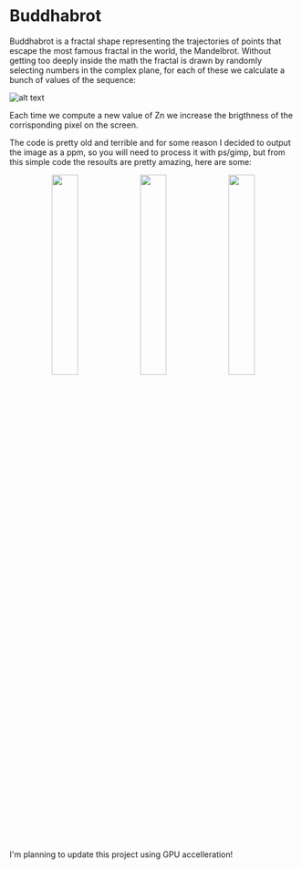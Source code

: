 

# Buddhabrot
<p>Buddhabrot is a fractal shape representing the trajectories of points that escape the most famous fractal in the world, the Mandelbrot. Without getting too deeply inside the math the fractal is drawn by randomly selecting numbers in the complex plane, for each of these we calculate a bunch of values of the sequence:</p>

![alt text](https://wikimedia.org/api/rest_v1/media/math/render/svg/1a54e8358cb6b679f0936e282906d718bd34ecb3)

<p>Each time we compute a new value of Zn we increase the brigthness of the corrisponding pixel on the screen.</p>

<p>The code is pretty old and terrible and for some reason I decided to output the image as a ppm, so you will need to process it with ps/gimp, but from this simple code the resoults are pretty amazing, here are some: </p>

<div class = "container" align="center" display = "flex" flex-direction = "row">
<img src="https://i.imgur.com/oJc8TXs.jpg" width =  "30%">
<img src="https://i.imgur.com/mK7CkOr.jpg" width =  "30%">
<img src="https://i.imgur.com/lIIlro8.jpg" width =  "30%">
</div>
<p>I'm planning to update this project using GPU accelleration!</p>
